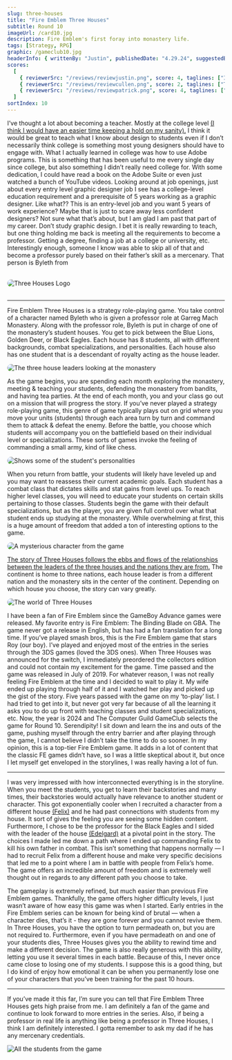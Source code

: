 ```yaml
---
slug: three-houses
title: "Fire Emblem Three Houses"
subtitle: Round 10
imageUrl: /card10.jpg
description: Fire Emblem's first foray into monastery life.
tags: [Strategy, RPG]
graphic: /gameclub10.jpg
headerInfo: { writtenBy: "Justin", publishedDate: "4.29.24", suggestedBy: "Justin" }
scores:
  [
    { reviewerSrc: "/reviews/reviewjustin.png", score: 4, taglines: ["I stand with Edelgard"] },
    { reviewerSrc: "/reviews/reviewcullen.png", score: 2, taglines: ["Too many fuckin' people"] },
    { reviewerSrc: "/reviews/reviewpatrick.png", score: 4, taglines: ["I don't stand with Edelgard"] }
  ]
sortIndex: 10
---
```


I’ve thought a lot about becoming a teacher. Mostly at the college level [(I think I would have an easier time keeping a hold on my sanity).](/reviews/threehouses/kids.gif) I think it would be great to teach what I know about design to students even if I don’t necessarily think college is something most young designers should have to engage with. What I actually learned in college was how to use Adobe programs. This is something that has been useful to me every single day since college, but also something I didn’t really need college for. With some dedication, I could have read a book on the Adobe Suite or even just watched a bunch of YouTube videos. Looking around at job openings, just about every entry level graphic designer job I see has a college-level education requirement and a prerequisite of 5 years working as a graphic designer. Like what?? This is an entry-level job and you want 5 years of work experience? Maybe that is just to scare away less confident designers? Not sure what that’s about, but I am glad I am past that part of my career. Don’t study graphic design. I bet it is really rewarding to teach, but one thing holding me back is meeting all the requirements to become a professor. Getting a degree, finding a job at a college or university, etc. Interestingly enough, someone I know was able to skip all of that and become a professor purely based on their father’s skill as a mercenary. That person is Byleth from <br><br>

<div class="reviewlogo"><img src="/reviews/threehouses/logowhite.png"
alt="Three Houses Logo" style="border-radius: 20px;"/></div><br>

---

Fire Emblem Three Houses is a strategy role-playing game. You take control of a character named Byleth who is given a professor role at Garreg Mach Monastery. Along with the professor role, Byleth is put in charge of one of the monastery’s student houses. You get to pick between the Blue Lions, Golden Deer, or Black Eagles. Each house has 8 students, all with different backgrounds, combat specializations, and personalities. Each house also has one student that is a descendant of royalty acting as the house leader.

<div class="reviewsplit"><img src="/reviews/threehouses/monastery.jpg"
alt="The three house leaders looking at the monastery" style="border-radius: 20px;"/></div>

As the game begins, you are spending each month exploring the monastery, meeting & teaching your students, defending the monastery from bandits, and having tea parties. At the end of each month, you and your class go out on a mission that will progress the story. If you’ve never played a strategy role-playing game, this genre of game typically plays out on grid where you move your units (students) through each area turn by turn and command them to attack & defeat the enemy. Before the battle, you choose which students will accompany you on the battlefield based on their individual level or specializations. These sorts of games invoke the feeling of commanding a small army, kind of like chess.

<div class="reviewsplit"><img src="/reviews/threehouses/personality.gif"
alt="Shows some of the student's personalities" style="border-radius: 20px;"/></div>

When you return from battle, your students will likely have leveled up and you may want to reassess their current academic goals. Each student has a combat class that dictates skills and stat gains from level ups. To reach higher level classes, you will need to educate your students on certain skills pertaining to those classes. Students begin the game with their default specializations, but as the player, you are given full control over what that student ends up studying at the monastery. While overwhelming at first, this is a huge amount of freedom that added a ton of interesting options to the game.

<div class="reviewsplit"><img src="/reviews/threehouses/sothis.jpg"
alt="A mysterious character from the game" style="border-radius: 20px;"/></div>

[The story of Three Houses follows the ebbs and flows of the relationships between the leaders of the three houses and the nations they are from.](/reviews/threehouses/dancing.avif) The continent is home to three nations, each house leader is from a different nation and the monastery sits in the center of the continent. Depending on which house you choose, the story can vary greatly.

<div class="reviewsplit"><img src="/reviews/threehouses/fodlan.jpeg"
alt="The world of Three Houses" style="border-radius: 20px;"/></div>

I have been a fan of Fire Emblem since the GameBoy Advance games were released. My favorite entry is Fire Emblem: The Binding Blade on GBA. The game never got a release in English, but has had a fan translation for a long time. If you’ve played smash bros, this is the Fire Emblem game that stars Roy (our boy). I’ve played and enjoyed most of the entries in the series through the 3DS games (loved the 3DS ones). When Three Houses was announced for the switch, I immediately preordered the collectors edition and could not contain my excitement for the game. Time passed and the game was released in July of 2019. For whatever reason, I was not really feeling Fire Emblem at the time and I decided to wait to play it. My wife ended up playing through half of it and I watched her play and picked up the gist of the story. Five years passed with the game on my ‘to-play’ list. I had tried to get into it, but never got very far because of all the learning it asks you to do up front with teaching classes and student specializations, etc. Now, the year is 2024 and The Computer Guild GameClub selects the game for Round 10. Serendipity! I sit down and learn the ins and outs of the game, pushing myself through the entry barrier and after playing through the game, I cannot believe I didn’t take the time to do so sooner. In my opinion, this is a top-tier Fire Emblem game. It adds in a lot of content that the classic FE games didn’t have, so I was a little skeptical about it, but once I let myself get enveloped in the storylines, I was really having a lot of fun.

---

I was very impressed with how interconnected everything is in the storyline. When you meet the students, you get to learn their backstories and many times, their backstories would actually have relevance to another student or character. This got exponentially cooler when I recruited a character from a different house [(Felix)](/reviews/threehouses/felix.png) and he had past connections with students from my house. It sort of gives the feeling you are seeing some hidden content. Furthermore, I chose to be the professor for the Black Eagles and I sided with the leader of the house [(Edelgard)](/reviews/threehouses/edelgard.gif) at a pivotal point in the story. The choices I made led me down a path where I ended up commanding Felix to kill his own father in combat. This isn’t something that happens normally — I had to recruit Felix from a different house and make very specific decisions that led me to a point where I am in battle with people from Felix’s home. The game offers an incredible amount of freedom and is extremely well thought out in regards to any different path you choose to take.

The gameplay is extremely refined, but much easier than previous Fire Emblem games. Thankfully, the game offers higher difficulty levels, I just wasn’t aware of how easy this game was when I started. Early entries in the Fire Emblem series can be known for being kind of brutal — when a character dies, that’s it - they are gone forever and you cannot revive them. In Three Houses, you have the option to turn permadeath on, but you are not required to. Furthermore, even if you have permadeath on and one of your students dies, Three Houses gives you the ability to rewind time and make a different decision. The game is also really generous with this ability, letting you use it several times in each battle. Because of this, I never once came close to losing one of my students. I suppose this is a good thing, but I do kind of enjoy how emotional it can be when you permanently lose one of your characters that you’ve been training for the past 10 hours.

---

If you’ve made it this far, I’m sure you can tell that Fire Emblem Three Houses gets high praise from me. I am definitely a fan of the game and continue to look forward to more entries in the series. Also, if being a professor in real life is anything like being a professor in Three Houses, I think I am definitely interested. I gotta remember to ask my dad if he has any mercenary credentials.<br>

<div class="reviewsplit"><img src="/reviews/threehouses/students.jpg"
alt="All the students from the game"/><div>
<br><br>
